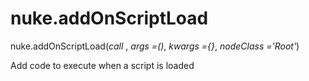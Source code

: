 # nuke.addOnScriptLoad
nuke.addOnScriptLoad(_call_ , _args =()_, _kwargs ={}_, _nodeClass ='Root'_)

Add code to execute when a script is loaded